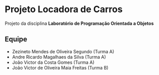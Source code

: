 # Projeto Locadora de Carros

Projeto da disciplina **Laboratório de Programação Orientada a Objetos**

## Equipe
- Zezineto Mendes de Oliveira Segundo (Turma A)
- Andre Ricardo Magalhaes da Silva (Turma A)
- João Victor da Costa Gomes (Turma A)
- João Victor de Oliveira Maia Freitas (Turma B)
